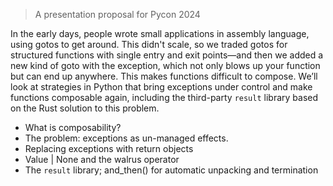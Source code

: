 > A presentation proposal for Pycon 2024

In the early days, people wrote small applications in assembly language, using gotos to get around. This didn't scale, so we traded gotos for structured functions with single entry and exit points—and then we added a new kind of goto with the exception, which not only blows up your function but can end up anywhere. This makes functions difficult to compose. We’ll look at strategies in Python that bring exceptions under control and make functions composable again, including the third-party `result` library based on the Rust solution to this problem.

- What is composability?
- The problem: exceptions as un-managed effects.
- Replacing exceptions with return objects
- Value | None and the walrus operator
- The `result` library; and_then() for automatic unpacking and termination